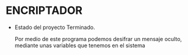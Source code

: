<h1>ENCRIPTADOR</h1>

- Estado del proyecto Terminado.

  Por medio de este programa podemos desifrar un mensaje oculto, mediante unas variables que tenemos en el sistema

